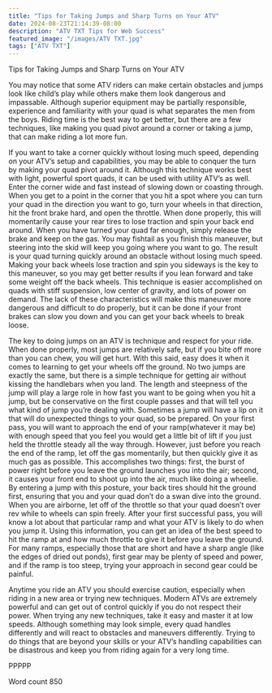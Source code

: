 ```yaml
---
title: "Tips for Taking Jumps and Sharp Turns on Your ATV"
date: 2024-08-23T21:14:39-08:00
description: "ATV TXT Tips for Web Success"
featured_image: "/images/ATV TXT.jpg"
tags: ["ATV TXT"]
---
```


Tips for Taking Jumps and Sharp Turns on Your ATV

You may notice that some ATV riders can make certain obstacles and jumps look like child’s play while others make them look dangerous and impassable.  Although superior equipment may be partially responsible, experience and familiarity with your quad is what separates the men from the boys.  Riding time is the best way to get better, but there are a few techniques, like making you quad pivot around a corner or taking a jump, that can make riding a lot more fun.

If you want to take a corner quickly without losing much speed, depending on your ATV’s setup and capabilities, you may be able to conquer the turn by making your quad pivot around it.  Although this technique works best with light, powerful sport quads, it can be used with utility ATV’s as well.  Enter the corner wide and fast instead of slowing down or coasting through.  When you get to a point in the corner that you hit a spot where you can turn your quad in the direction you want to go, turn your wheels in that direction, hit the front brake hard, and open the throttle.  When done properly, this will momentarily cause your rear tires to lose traction and spin your back end around.  When you have turned your quad far enough, simply release the brake and keep on the gas.  You may fishtail as you finish this maneuver, but steering into the skid will keep you going where you want to go.  The result is your quad turning quickly around an obstacle without losing much speed.  Making your back wheels lose traction and spin you sideways is the key to this maneuver, so you may get better results if you lean forward and take some weight off the back wheels.  This technique is easier accomplished on quads with stiff suspension, low center of gravity, and lots of power on demand.  The lack of these characteristics will make this maneuver more dangerous and difficult to do properly, but it can be done if your front brakes can slow you down and you can get your back wheels to break loose.   

The key to doing jumps on an ATV is technique and respect for your ride.  When done properly, most jumps are relatively safe, but if you bite off more than you can chew, you will get hurt.  With this said, easy does it when it comes to learning to get your wheels off the ground.  No two jumps are exactly the same, but there is a simple technique for getting air without kissing the handlebars when you land.  The length and steepness of the jump will play a large role in how fast you want to be going when you hit a jump, but be conservative on the first couple passes and that will tell you what kind of jump you’re dealing with.  Sometimes a jump will have a lip on it that will do unexpected things to your quad, so be prepared.  On your first pass, you will want to approach the end of your  ramp(whatever it may be) with enough speed that you feel you would get a little bit of lift if you just held the throttle steady all the way through.  However, just before you reach the end of the ramp, let off the gas momentarily, but then quickly give it as much gas as possible.  This accomplishes two things: first, the burst of power right before you leave the ground launches you into the air; second, it causes your front end to shoot up into the air, much like doing a wheelie.  By entering a jump with this posture, your back tires should hit the ground first, ensuring that you and your quad don’t do a swan dive into the ground.  When you are airborne, let off of the throttle so that your quad doesn’t over rev while to wheels can spin freely.  After your first successful pass, you will know a lot about that particular ramp and what your ATV is likely to do when you jump it.  Using this information, you can get an idea of the best speed to hit the ramp at and how much throttle to give it before you leave the ground.  For many ramps, especially those that are short and have a sharp angle (like the edges of dried out ponds), first gear may be plenty of speed and power, and if the ramp is too steep, trying your approach in second gear could be painful.  

Anytime you ride an ATV you should exercise caution, especially when riding in a new area or trying new techniques.  Modern ATVs are extremely powerful and can get out of control quickly if you do not respect their power.  When trying any new techniques, take it easy and master it at low speeds.  Although something may look simple, every quad handles differently and will react to obstacles and maneuvers differently.  Trying to do things that are beyond your skills or your ATV’s handling capabilities can be disastrous and keep you from riding again for a very long time.  

PPPPP

Word count 850

